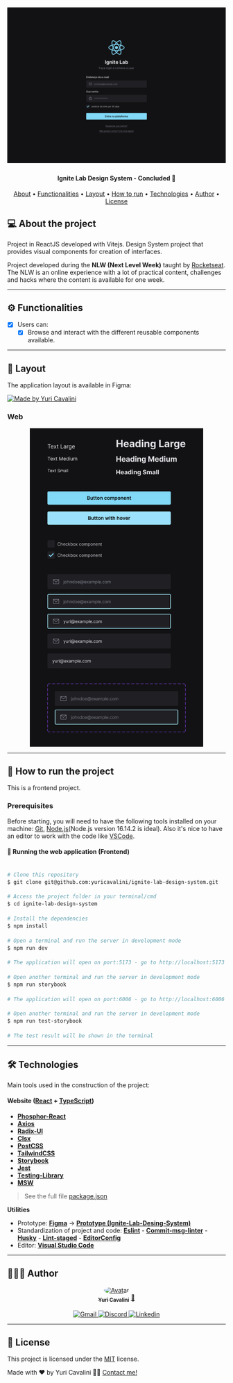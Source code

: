 <h1 align="center">
  <img alt="Ignite-lab-design-system-banner" title="Ignite-lab-design-system-banner" src="./assets/banner.png" />
</h1>

<h4 align="center">
  Ignite Lab Design System - Concluded 🚀
</h4>

<p align="center">
 <a href="#-about-the-project">About</a> •
 <a href="#-functionalities">Functionalities</a> •
 <a href="#-layout">Layout</a> •
 <a href="#-how-to-run-the-project">How to run</a> •
 <a href="#-technologies">Technologies</a> •
 <a href="#-author">Author</a> •
 <a href="#user-content--license">License</a>
</p>

## 💻 About the project

Project in ReactJS developed with Vitejs.
Design System project that provides visual components for creation of interfaces.

Project developed during the **NLW (Next Level Week)** taught by [Rocketseat](https://www.rocketseat.com.br/). The NLW is an online experience with a lot of practical content, challenges and hacks where the content is available for one week.

---

## ⚙️ Functionalities

- [x] Users can:
  - [x] Browse and interact with the different reusable components available.

---

## 🎨 Layout

The application layout is available in Figma:

<a href="https://www.figma.com/file/cLl4OGQuEcmIegDTMyzh2S/Ignite-Lab-Design-System">
  <img alt="Made by Yuri Cavalini" src="https://img.shields.io/badge/Access%20layout-Figma-brightgreen" />
</a>

### Web

<div style="display: flex; flex-direction: column; align-items: center; justify-content: center; gap: 10px">
  <img alt="Ignite-lab-design-system" title="Ignite-lab-design-system" src="./assets/components.png" width="400px" />
</div>

---

## 🚀 How to run the project

This is a frontend project.

### Prerequisites

Before starting, you will need to have the following tools installed on your machine:
[Git](https://git-scm.com), [Node.js](https://nodejs.org/en/)(Node.js version 16.14.2 is ideal).
Also it's nice to have an editor to work with the code like [VSCode](https://code.visualstudio.com/).

#### 🧭 Running the web application (Frontend)

```bash

# Clone this repository
$ git clone git@github.com:yuricavalini/ignite-lab-design-system.git

# Access the project folder in your terminal/cmd
$ cd ignite-lab-design-system

# Install the dependencies
$ npm install

# Open a terminal and run the server in development mode
$ npm run dev

# The application will open on port:5173 - go to http://localhost:5173

# Open another terminal and run the server in development mode
$ npm run storybook

# The application will open on port:6006 - go to http://localhost:6006

# Open another terminal and run the server in development mode
$ npm run test-storybook

# The test result will be shown in the terminal

```

---

## 🛠 Technologies

Main tools used in the construction of the project:

#### **Website**  ([React](https://reactjs.org/)  +  [TypeScript](https://www.typescriptlang.org/))

- **[Phosphor-React](https://github.com/phosphor-icons/react)**
- **[Axios](https://axios-http.com/)**
- **[Radix-UI](https://www.radix-ui.com/)**
- **[Clsx](https://github.com/lukeed/clsx)**
- **[PostCSS](https://postcss.org/)**
- **[TailwindCSS](https://tailwindcss.com/)**
- **[Storybook](https://storybook.js.org/)**
- **[Jest](https://jestjs.io/)**
- **[Testing-Library](https://testing-library.com/)**
- **[MSW](https://mswjs.io/)**

> See the full file [package.json](https://github.com/yuricavalini/ignite-lab-design-system/blob/master/package.json)

**Utilities**

- Prototype:  **[Figma](https://www.figma.com/)**  →  **[Prototype (Ignite-Lab-Desing-System)](https://www.figma.com/file/cLl4OGQuEcmIegDTMyzh2S/Ignite-Lab-Design-System)**
- Standardization of project and code: **[Eslint](https://eslint.org/)** - **[Commit-msg-linter](https://github.com/legend80s/commit-msg-linter)** - **[Husky](https://typicode.github.io/husky/#/)** - **[Lint-staged](https://github.com/okonet/lint-staged)** - **[EditorConfig](https://editorconfig.org/)**
- Editor:  **[Visual Studio Code](https://code.visualstudio.com/)**

---

## 🧑🏻‍💻 Author

<div align="center">
  <a href="https://github.com/yuricavalini">
  <img style="border-radius: 50%;" src="https://github.com/yuricavalini.png" width="100px;" alt="Avatar"/>
  <br />
  <sub><b>Yuri Cavalini</b></sub></a> <a href="https://github.com/yuricavalini" title="Yuri Cavalini">🚀</a>
  <br />
  </a>
</div>
<br />
<div align="center">
  <a title="yuricavalini@gmail.com" href="mailto:yuricavalini@gmail.com?subject=Contact" target="_blank">
    <img src="https://img.shields.io/badge/-Gmail-%23333?style=for-the-badge&logo=gmail" alt="Gmail" />
  </a>
  <a href="https://discordapp.com/users/9585" target="_blank">
    <img src="https://img.shields.io/badge/Discord-7289DA?style=for-the-badge&logo=discord&logoColor=white" alt="Discord" />
  </a>
  <a href="https://linkedin.com/in/yuricavalini" target="_blank">
    <img src="https://img.shields.io/badge/-LinkedIn-%230077B5?style=for-the-badge&logo=linkedin" alt="Linkedin" />
  </a>
</div>

---

## 📝 License

This project is licensed under the [MIT](./LICENSE) license.

Made with ❤️ by Yuri Cavalini 👋🏻 [Contact me!](https://www.linkedin.com/in/yuricavalini/)
